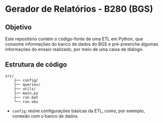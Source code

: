 # Gerador de Relatórios - B280 (BGS)

## Objetivo
Este repositório contém o código-fonte de uma ETL em Python, que consome informações do banco de dados do BGS e pré-preenche algumas informações do ensaio realizado, por meio de uma caixa de diálogo.

## Estrutura de código
```
src/
    ├── config/
    ├── queries/
    ├── utils/
    ├── main.py
    ├── run.bat
    └── run.vbs
```

- `config`: reúne configurações básicas da ETL, como, por exemplo, conexão com o banco de dados. 
